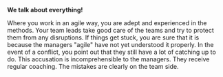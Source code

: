 **We talk about everything!**

Where you work in an agile way, you are adept and experienced in the methods. Your team leads take good care of the teams and try to protect them from any disruptions.
If things get stuck, you are sure that it is because the managers &quot;agile&quot; have not yet understood it properly. In the event of a conflict, you point out that they still have a lot of catching up to do. This accusation is incomprehensible to the managers. They receive regular coaching. The mistakes are clearly on the team side.
